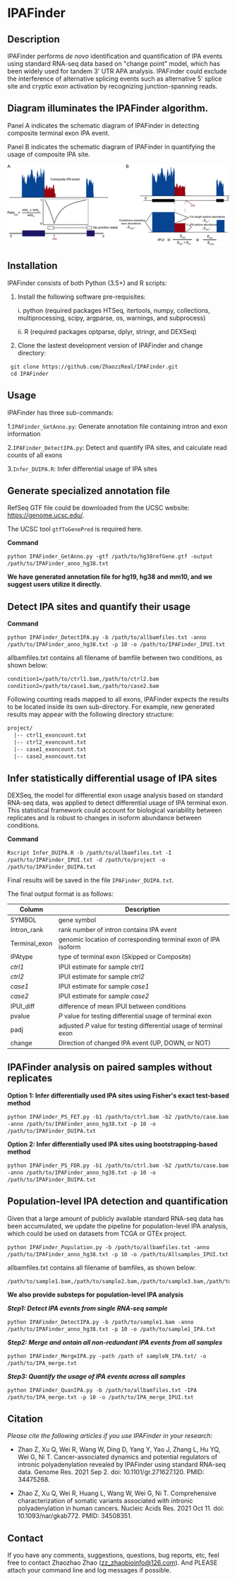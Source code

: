 # IPAFinder



## Description

IPAFinder performs *de novo* identification and quantification of IPA events using standard RNA-seq data based on "change point" model, which has been widely used for tandem 3' UTR APA analysis. IPAFinder could exclude the interference of alternative splicing events such as alternative 5' splice site and cryptic exon activation by recognizing junction-spanning reads.



##  Diagram illuminates the IPAFinder algorithm. 

Panel A indicates the schematic diagram of IPAFinder in detecting composite terminal exon IPA event.

Panel B indicates the schematic diagram of IPAFinder in quantifying the usage of composite IPA site.

![image](https://github.com/ZhaozzReal/IPAFinder/blob/master/Diagram.jpg)

## Installation

IPAFinder consists of both Python (3.5+) and R scripts:

1. Install the following software pre-requisites:

   i. python (required packages HTSeq, itertools, numpy, collections, multiprocessing, scipy, argparse, os, warnings, and subprocess)

   ii. R (required packages optparse, dplyr, stringr, and DEXSeq)

2. Clone the lastest development version of IPAFinder and change directory:

 ```
  git clone https://github.com/ZhaozzReal/IPAFinder.git
  cd IPAFinder
 ```



## Usage 

IPAFinder has three sub-commands:

1.```IPAFinder_GetAnno.py```: Generate annotation file containing intron and exon information

2.```IPAFinder_DetectIPA.py```: Detect and quantify IPA sites, and calculate read counts of all exons

3.```Infer_DUIPA.R```: Infer differential usage of IPA sites



## Generate specialized annotation file

RefSeq GTF file could be downloaded from the UCSC website: https://genome.ucsc.edu/.

The UCSC tool ```gtfToGenePred``` is required here.

**Command**

```
python IPAFinder_GetAnno.py -gtf /path/to/hg38refGene.gtf -output /path/to/IPAFinder_anno_hg38.txt
```

**We have generated annotation file for hg19, hg38 and mm10, and we suggest users utilize it directly.**



## Detect IPA sites and quantify their usage

**Command** 

```
python IPAFinder_DetectIPA.py -b /path/to/allbamfiles.txt -anno /path/to/IPAFinder_anno_hg38.txt -p 10 -o /path/to/IPAFinder_IPUI.txt
```

allbamfiles.txt contains all filename of bamfile between two conditions, as shown below:

```
condition1=/path/to/ctrl1.bam,/path/to/ctrl2.bam 
condition2=/path/to/case1.bam,/path/to/case2.bam
```

Following counting reads mapped to all exons, IPAFinder expects the results to be located inside its own sub-directory. For example, new generated results may appear with the following directory structure:

```
project/
  |-- ctrl1_exoncount.txt
  |-- ctrl2_exoncount.txt
  |-- case1_exoncount.txt
  |-- case2_exoncount.txt
```



## Infer statistically differential usage of IPA sites

DEXSeq, the model for differential exon usage analysis based on standard RNA-seq data, was applied to detect differential usage of IPA terminal exon. This statistical framework could account for biological variability between replicates and is robust to changes in isoform abundance between conditions.

**Command**

```
Rscript Infer_DUIPA.R -b /path/to/allbamfiles.txt -I /path/to/IPAFinder_IPUI.txt -d /path/to/project -o /path/to/IPAFinder_DUIPA.txt
```

Final results will be saved in the file ```IPAFinder_DUIPA.txt```.

The final output format is as follows:

| Column        | Description                                                  |
| ------------- | ------------------------------------------------------------ |
| SYMBOL        | gene symbol                                                  |
| Intron_rank   | rank number of intron contains IPA event                     |
| Terminal_exon | genomic location of corresponding terminal exon of IPA isoform |
| IPAtype       | type of terminal exon (Skipped or Composite)                 |
| *ctrl1*       | IPUI estimate for sample *ctrl1*                             |
| *ctrl2*       | IPUI estimate for sample *ctrl2*                             |
| *case1*       | IPUI estimate for sample *case1*                             |
| *case2*       | IPUI estimate for sample *case2*                             |
| IPUI_diff     | difference of mean IPUI between conditions                   |
| pvalue        | *P* value for testing differential usage of terminal exon    |
| padj          | adjusted *P* value for testing differential usage of terminal exon |
| change        | Direction of changed IPA event (UP, DOWN, or NOT)            |



## IPAFinder analysis on paired samples without replicates 



**Option 1: Infer differentially used IPA sites using Fisher's exact test-based method**

 ```
 python IPAFinder_PS_FET.py -b1 /path/to/ctrl.bam -b2 /path/to/case.bam -anno /path/to/IPAFinder_anno_hg38.txt -p 10 -o /path/to/IPAFinder_DUIPA.txt
 ```



**Option 2: Infer differentially used IPA sites using bootstrapping-based method**

```
python IPAFinder_PS_FDR.py -b1 /path/to/ctrl.bam -b2 /path/to/case.bam -anno /path/to/IPAFinder_anno_hg38.txt -p 10 -o /path/to/IPAFinder_DUIPA.txt
```

## Population-level IPA detection and quantification
Given that a large amount of publicly available standard RNA-seq data has been accumulated, we update the pipeline for population-level IPA analysis, which could be used on datasets from TCGA or GTEx project.

```
python IPAFinder_Population.py -b /path/to/allbamfiles.txt -anno /path/to/IPAFinder_anno_hg38.txt -p 10 -o /path/to/Allsamples_IPUI.txt
```
allbamfiles.txt contains all filename of bamfiles, as shown below:

```
/path/to/sample1.bam,/path/to/sample2.bam,/path/to/sample3.bam,/path/to/sampleN.bam
```

**We also provide substeps for population-level IPA analysis**

***Step1: Detect IPA events from single RNA-seq sample***
```
python IPAFinder_DetectIPA.py -b /path/to/sample1.bam -anno /path/to/IPAFinder_anno_hg38.txt -p 10 -o /path/to/sample1_IPA.txt
```

***Step2: Merge and ontain all non-redundant IPA events from all samples***
```
python IPAFinder_MergeIPA.py -path /path of sampleN_IPA.txt/ -o /path/to/IPA_merge.txt
```

***Step3: Quantify the usage of IPA events across all samples***
```
python IPAFinder_QuanIPA.py -b /path/to/allbamfiles.txt -IPA /path/to/IPA_merge.txt -p 10 -o /path/to/IPA_merge_IPUI.txt
```



## Citation

*Please cite the following articles if you use IPAFinder in your research:*

* Zhao Z, Xu Q, Wei R, Wang W, Ding D, Yang Y, Yao J, Zhang L, Hu YQ, Wei G, Ni T. Cancer-associated dynamics and potential regulators of intronic polyadenylation revealed by IPAFinder using standard RNA-seq data. Genome Res. 2021 Sep 2. doi: 10.1101/gr.271627.120. PMID: 34475268.

* Zhao Z, Xu Q, Wei R, Huang L, Wang W, Wei G, Ni T. Comprehensive characterization of somatic variants associated with intronic polyadenylation in human cancers. Nucleic Acids Res. 2021 Oct 11. doi: 10.1093/nar/gkab772. PMID: 34508351.



## Contact

If you have any comments, suggestions, questions, bug reports, etc, feel free to contact Zhaozhao Zhao (zz_zhaobioinfo@126.com). And PLEASE attach your command line and log messages if possible.

